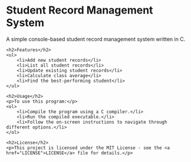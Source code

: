 <!DOCTYPE html>
<html lang="en">

<head>
    <meta charset="UTF-8">
    <meta name="viewport" content="width=device-width, initial-scale=1.0">
    <title>Student Record Management System</title>
</head>

<body>
    <h1>Student Record Management System</h1>
    <p>A simple console-based student record management system written in C.</p>

    <h2>Features</h2>
    <ul>
        <li>Add new student records</li>
        <li>List all student records</li>
        <li>Update existing student records</li>
        <li>Calculate class average</li>
        <li>Find the best-performing student</li>
    </ul>

    <h2>Usage</h2>
    <p>To use this program:</p>
    <ol>
        <li>Compile the program using a C compiler.</li>
        <li>Run the compiled executable.</li>
        <li>Follow the on-screen instructions to navigate through different options.</li>
    </ol>

    <h2>License</h2>
    <p>This project is licensed under the MIT License - see the <a href="LICENSE">LICENSE</a> file for details.</p>
</body>

</html>
